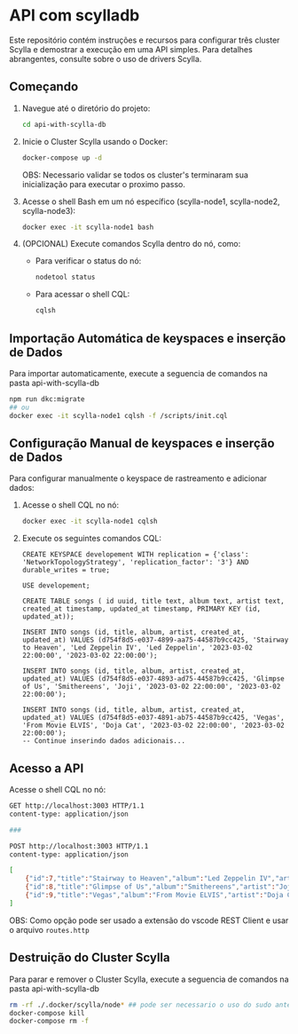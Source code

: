 # API com scylladb
Este repositório contém instruções e recursos para configurar três cluster Scylla e demostrar a execução em uma API simples. Para detalhes abrangentes, consulte sobre o uso de drivers Scylla.

## Começando

1. Navegue até o diretório do projeto:

    ```bash
    cd api-with-scylla-db
    ```

2. Inicie o Cluster Scylla usando o Docker:

    ```bash
    docker-compose up -d
    ```
    OBS: Necessario validar se todos os cluster's terminaram sua inicialização para executar o proximo passo.

3. Acesse o shell Bash em um nó específico (scylla-node1, scylla-node2, scylla-node3):

    ```bash
    docker exec -it scylla-node1 bash
    ```

4. (OPCIONAL) Execute comandos Scylla dentro do nó, como:
    - Para verificar o status do nó:

        ```bash
        nodetool status
        ```

    - Para acessar o shell CQL:

        ```bash
        cqlsh
        ```

## Importação Automática de keyspaces e inserção de Dados

Para importar automaticamente, execute a seguencia de comandos na pasta api-with-scylla-db

```bash
npm run dkc:migrate 
## ou
docker exec -it scylla-node1 cqlsh -f /scripts/init.cql
```

## Configuração Manual de keyspaces e inserção de Dados

Para configurar manualmente o keyspace de rastreamento e adicionar dados:

1. Acesse o shell CQL no nó:

    ```bash
    docker exec -it scylla-node1 cqlsh
    ```

2. Execute os seguintes comandos CQL:

    ```cql
    CREATE KEYSPACE developement WITH replication = {'class': 'NetworkTopologyStrategy', 'replication_factor': '3'} AND durable_writes = true;

    USE developement;

    CREATE TABLE songs ( id uuid, title text, album text, artist text, created_at timestamp, updated_at timestamp, PRIMARY KEY (id, updated_at));

    INSERT INTO songs (id, title, album, artist, created_at, updated_at) VALUES (d754f8d5-e037-4899-aa75-44587b9cc425, 'Stairway to Heaven', 'Led Zeppelin IV', 'Led Zeppelin', '2023-03-02 22:00:00', '2023-03-02 22:00:00');

    INSERT INTO songs (id, title, album, artist, created_at, updated_at) VALUES (d754f8d5-e037-4893-ad75-44587b9cc425, 'Glimpse of Us', 'Smithereens', 'Joji', '2023-03-02 22:00:00', '2023-03-02 22:00:00');

    INSERT INTO songs (id, title, album, artist, created_at, updated_at) VALUES (d754f8d5-e037-4891-ab75-44587b9cc425, 'Vegas', 'From Movie ELVIS', 'Doja Cat', '2023-03-02 22:00:00', '2023-03-02 22:00:00');
    -- Continue inserindo dados adicionais...
    ```

## Acesso a API
Acesse o shell CQL no nó:

```bash
GET http://localhost:3003 HTTP/1.1
content-type: application/json

###

POST http://localhost:3003 HTTP/1.1
content-type: application/json

[
    {"id":7,"title":"Stairway to Heaven","album":"Led Zeppelin IV","artist":"Led Zeppelin","createdAt":"2023-03-02 22:00:00","updatedAt":"2023-03-02 22:00:00"},
    {"id":8,"title":"Glimpse of Us","album":"Smithereens","artist":"Joji","createdAt":"2023-03-02 22:00:00","updatedAt":"2023-03-02 22:00:00"},
    {"id":9,"title":"Vegas","album":"From Movie ELVIS","artist":"Doja Cat","createdAt":"2023-03-02 22:00:00","updatedAt":"2023-03-02 22:00:00"}
]
```

OBS: Como opção pode ser usado a extensão do vscode REST Client e usar o arquivo `routes.http`

## Destruição do Cluster Scylla

Para parar e remover o Cluster Scylla, execute a seguencia de comandos na pasta api-with-scylla-db

```bash
rm -rf ./.docker/scylla/node* ## pode ser necessario o uso do sudo antes do comando
docker-compose kill
docker-compose rm -f
```

